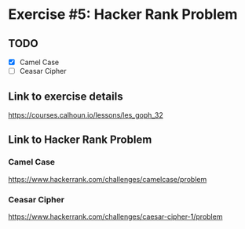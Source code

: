 # Exercise #5: Hacker Rank Problem

## TODO
- [x] Camel Case
- [ ] Ceasar Cipher

## Link to exercise details
https://courses.calhoun.io/lessons/les_goph_32
## Link to Hacker Rank Problem
### Camel Case
https://www.hackerrank.com/challenges/camelcase/problem
### Ceasar Cipher
https://www.hackerrank.com/challenges/caesar-cipher-1/problem